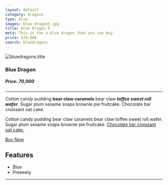 ```yaml
---
layout: default
category: dragons
type: blue
images: blue-dragon5.jpg
title: Blue Dragon 5
meta: This is the a blue dragon that you can buy
price: $70,000
search: bluedragons
---
```


<img class="img-flex individual" src="{{site.baseurl}}/images/blue-dragon5.jpg" alt="bluedragons.title">

### Blue Dragon
##### Price: 70,000

---

*Cotton candy* pudding **bear claw caramels** bear claw ***toffee sweet roll wafer***. Sugar plum sesame snaps brownie pie fruitcake. Chocolate bar croissant oat cake.

Cotton candy pudding bear claw caramels bear claw toffee sweet roll wafer. Sugar plum sesame snaps brownie pie fruitcake. [Chocolate bar croissant oat cake.]()

<a class="btn2" href="{{site.baseurl}}/cart/"> Buy Now</a>

## Features

- Blue
- Preeeety

<hr>
